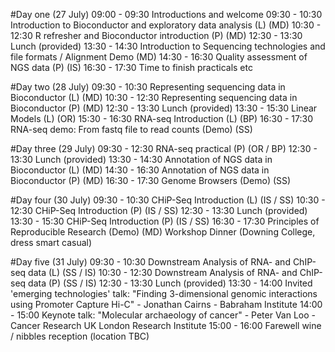 #Day one (27 July)
09:00 - 09:30 Introductions and welcome
09:30 - 10:30 Introduction to Bioconductor and exploratory data analysis (L) (MD)
10:30 - 12:30 R refresher and Bioconductor introduction (P) (MD)
12:30 - 13:30 Lunch (provided)
13:30 - 14:30 Introduction to Sequencing technologies and file formats / Alignment Demo (MD)
14:30 - 16:30 Quality assessment of NGS data (P) (IS)
16:30 - 17:30 Time to finish practicals etc

#Day two (28 July)
09:30 - 10:30 Representing sequencing data in Bioconductor (L) (MD)
10:30 - 12:30 Representing sequencing data in Bioconductor (P) (MD)
12:30 - 13:30 Lunch (provided)
13:30 - 15:30 Linear Models (L) (OR)
15:30 - 16:30 RNA-seq Introduction (L) (BP)
16:30 - 17:30 RNA-seq demo: From fastq file to read counts (Demo) (SS)


#Day three (29 July)
09:30 - 12:30 RNA-seq practical (P) (OR / BP)
12:30 - 13:30 Lunch (provided)
13:30 - 14:30 Annotation of NGS data in Bioconductor (L) (MD)
14:30 - 16:30 Annotation of NGS data in Bioconductor (P) (MD)
16:30 - 17:30 Genome Browsers (Demo) (SS)

#Day four (30 July)
09:30 - 10:30 CHiP-Seq Introduction (L) (IS / SS)
10:30 - 12:30 CHiP-Seq Introduction (P) (IS / SS)
12:30 - 13:30 Lunch (provided)
13:30 - 15:30 CHiP-Seq Introduction (P) (IS / SS)
16:30 - 17:30 Principles of Reproducible Research (Demo) (MD)
Workshop Dinner (Downing College, dress smart casual)

#Day five (31 July)
09:30 - 10:30 Downstream Analysis of RNA- and ChIP-seq data (L) (SS / IS)
10:30 - 12:30 Downstream Analysis of RNA- and ChIP-seq data (P) (SS / IS)
12:30 - 13:30 Lunch (provided)
13:30 - 14:00 Invited 'emerging technologies' talk: "Finding 3-dimensional genomic interactions using Promoter Capture Hi-C" - Jonathan Cairns - Babraham Institute
14:00 - 15:00 Keynote talk: "Molecular archaeology of cancer" - Peter Van Loo - Cancer Research UK London Research Institute
15:00 - 16:00 Farewell wine / nibbles reception (location TBC)
